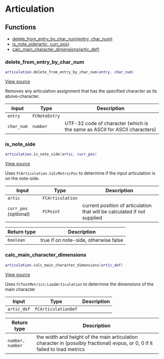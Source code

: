 # Articulation

## Functions

- [delete_from_entry_by_char_num(entry, char_num)](#delete_from_entry_by_char_num)
- [is_note_side(artic, curr_pos)](#is_note_side)
- [calc_main_character_dimensions(artic_def)](#calc_main_character_dimensions)

### delete_from_entry_by_char_num

```lua
articulation.delete_from_entry_by_char_num(entry, char_num)
```

[View source](https://github.com/finale-lua/lua-scripts/tree/refs/heads/master/src/library/articulation.lua#L16)

Removes any articulation assignment that has the specified character as its above-character.

| Input | Type | Description |
| ----- | ---- | ----------- |
| `entry` | `FCNoteEntry` |  |
| `char_num` | `number` | UTF-32 code of character (which is the same as ASCII for ASCII characters) |

### is_note_side

```lua
articulation.is_note_side(artic, curr_pos)
```

[View source](https://github.com/finale-lua/lua-scripts/tree/refs/heads/master/src/library/articulation.lua#L35)

Uses `FCArticulation.CalcMetricPos` to determine if the input articulation is on the note-side.

| Input | Type | Description |
| ----- | ---- | ----------- |
| `artic` | `FCArticulation` |  |
| `curr_pos` (optional) | `FCPoint` | current position of articulation that will be calculated if not supplied |

| Return type | Description |
| ----------- | ----------- |
| `boolean` | true if on note-side, otherwise false |

### calc_main_character_dimensions

```lua
articulation.calc_main_character_dimensions(artic_def)
```

[View source](https://github.com/finale-lua/lua-scripts/tree/refs/heads/master/src/library/articulation.lua#L67)

Uses `FCTextMetrics:LoadArticulation` to determine the dimensions of the main character

| Input | Type | Description |
| ----- | ---- | ----------- |
| `artic_def` | `FCArticulationDef` |  |

| Return type | Description |
| ----------- | ----------- |
| `number, number` | the width and height of the main articulation character in (possibly fractional) evpus, or 0, 0 if it failed to load metrics |
